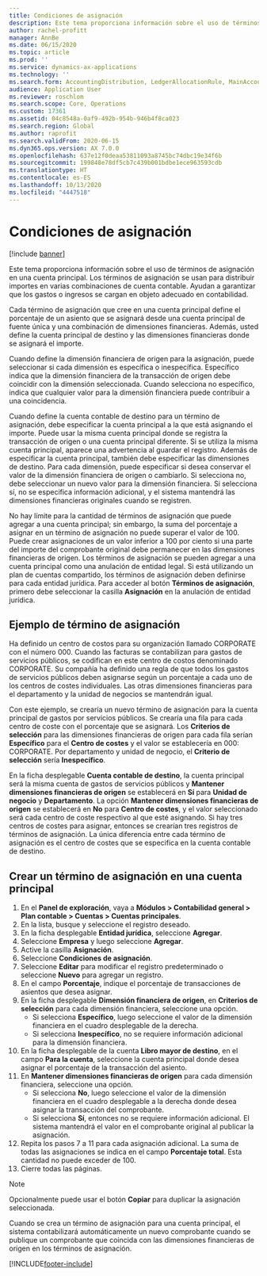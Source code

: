 ```yaml
---
title: Condiciones de asignación
description: Este tema proporciona información sobre el uso de términos de asignación en una cuenta principal.
author: rachel-profitt
manager: AnnBe
ms.date: 06/15/2020
ms.topic: article
ms.prod: ''
ms.service: dynamics-ax-applications
ms.technology: ''
ms.search.form: AccountingDistribution, LedgerAllocationRule, MainAccount, AllocationTerms
audience: Application User
ms.reviewer: roschlom
ms.search.scope: Core, Operations
ms.custom: 17361
ms.assetid: 04c8548a-0af9-492b-954b-946b4f8ca023
ms.search.region: Global
ms.author: raprofit
ms.search.validFrom: 2020-06-15
ms.dyn365.ops.version: AX 7.0.0
ms.openlocfilehash: 637e12f0deaa53811093a8745bc74dbc19e34f6b
ms.sourcegitcommit: 199848e78df5cb7c439b001bdbe1ece963593cdb
ms.translationtype: HT
ms.contentlocale: es-ES
ms.lasthandoff: 10/13/2020
ms.locfileid: "4447518"
---
```

# <a name="allocation-terms"></a>Condiciones de asignación

[!include [banner](../includes/banner.md)]

Este tema proporciona información sobre el uso de términos de asignación en una cuenta principal. Los términos de asignación se usan para distribuir importes en varias combinaciones de cuenta contable. Ayudan a garantizar que los gastos o ingresos se cargan en objeto adecuado en contabilidad.

Cada término de asignación que cree en una cuenta principal define el porcentaje de un asiento que se asignará desde una cuenta principal de fuente única y una combinación de dimensiones financieras. Además, usted define la cuenta principal de destino y las dimensiones financieras donde se asignará el importe. 

Cuando define la dimensión financiera de origen para la asignación, puede seleccionar si cada dimensión es específica o inespecífica. Específico indica que la dimensión financiera de la transacción de origen debe coincidir con la dimensión seleccionada. Cuando selecciona no específico, indica que cualquier valor para la dimensión financiera puede contribuir a una coincidencia.

Cuando define la cuenta contable de destino para un término de asignación, debe especificar la cuenta principal a la que está asignando el importe. Puede usar la misma cuenta principal donde se registra la transacción de origen o una cuenta principal diferente. Si se utiliza la misma cuenta principal, aparece una advertencia al guardar el registro. Además de especificar la cuenta principal, también debe especificar las dimensiones de destino. Para cada dimensión, puede especificar si desea conservar el valor de la dimensión financiera de origen o cambiarlo. Si selecciona no, debe seleccionar un nuevo valor para la dimensión financiera. Si selecciona sí, no se especifica información adicional, y el sistema mantendrá las dimensiones financieras originales cuando se registren.

No hay límite para la cantidad de términos de asignación que puede agregar a una cuenta principal; sin embargo, la suma del porcentaje a asignar en un término de asignación no puede superar el valor de 100. Puede crear asignaciones de un valor inferior a 100 por ciento si una parte del importe del comprobante original debe permanecer en las dimensiones financieras de origen. Los términos de asignación se pueden agregar a una cuenta principal como una anulación de entidad legal. Si está utilizando un plan de cuentas compartido, los términos de asignación deben definirse para cada entidad jurídica. Para acceder al botón **Términos de asignación**, primero debe seleccionar la casilla **Asignación** en la anulación de entidad jurídica.

## <a name="allocation-term-example"></a>Ejemplo de término de asignación
Ha definido un centro de costos para su organización llamado CORPORATE con el número 000. Cuando las facturas se contabilizan para gastos de servicios públicos, se codifican en este centro de costos denominado CORPORATE. Su compañía ha definido una regla de que todos los gastos de servicios públicos deben asignarse según un porcentaje a cada uno de los centros de costes individuales. Las otras dimensiones financieras para el departamento y la unidad de negocios se mantendrán igual.

Con este ejemplo, se crearía un nuevo término de asignación para la cuenta principal de gastos por servicios públicos. Se crearía una fila para cada centro de coste con el porcentaje que se asignará. Los **Criterios de selección** para las dimensiones financieras de origen para cada fila serían **Específico** para el **Centro de costes** y el valor se establecería en 000: CORPORATE. Por departamento y unidad de negocio, el **Criterio de selección** sería **Inespecífico**.

En la ficha desplegable **Cuenta contable de destino**, la cuenta principal será la misma cuenta de gastos de servicios públicos y **Mantener dimensiones financieras de origen** se establecerá en **Sí** para **Unidad de negocio** y **Departamento**. La opción **Mantener dimensiones financieras de origen** se establecerá en **No** para **Centro de costes**, y el valor seleccionado será cada centro de coste respectivo al que esté asignando. Si hay tres centros de costes para asignar, entonces se crearían tres registros de términos de asignación. La única diferencia entre cada término de asignación es el centro de costes que se especifica en la cuenta contable de destino.

## <a name="create-an-allocation-term-on-a-main-account"></a>Crear un término de asignación en una cuenta principal

1. En el **Panel de exploración**, vaya a **Módulos > Contabilidad general > Plan contable > Cuentas > Cuentas principales**.
2. En la lista, busque y seleccione el registro deseado.
3. En la ficha desplegable **Entidad jurídica**, seleccione **Agregar**.
4. Seleccione **Empresa** y luego seleccione **Agregar**.
5. Active la casilla **Asignación**.
6. Seleccione **Condiciones de asignación**.
7. Seleccione **Editar** para modificar el registro predeterminado o seleccione **Nuevo** para agregar un registro.
8. En el campo **Porcentaje**, indique el porcentaje de transacciones de asientos que desea asignar.
9. En la ficha desplegable **Dimensión financiera de origen**, en **Criterios de selección** para cada dimensión financiera, seleccione una opción.
    - Si selecciona **Específico**, luego seleccione el valor de la dimensión financiera en el cuadro desplegable de la derecha.
    - Si selecciona **Inespecífico**, no se requiere información adicional para la dimensión financiera.
10. En la ficha desplegable de la cuenta **Libro mayor de destino**, en el campo **Para la cuenta**, seleccione la cuenta principal donde desea asignar el porcentaje de la transacción del asiento.
11. En **Mantener dimensiones financieras de origen** para cada dimensión financiera, seleccione una opción.
    - Si selecciona **No**, luego seleccione el valor de la dimensión financiera en el cuadro desplegable a la derecha donde desea asignar la transacción del comprobante.
    - Si selecciona **Sí**, entonces no se requiere información adicional. El sistema mantendrá el valor en el comprobante original al publicar la asignación.
12. Repita los pasos 7 a 11 para cada asignación adicional. La suma de todas las asignaciones se indica en el campo **Porcentaje total**. Esta cantidad no puede exceder de 100.
13. Cierre todas las páginas.

>[!NOTE] 
> Opcionalmente puede usar el botón **Copiar** para duplicar la asignación seleccionada.

Cuando se crea un término de asignación para una cuenta principal, el sistema contabilizará automáticamente un nuevo comprobante cuando se publique un comprobante que coincida con las dimensiones financieras de origen en los términos de asignación.


[!INCLUDE[footer-include](../../includes/footer-banner.md)]